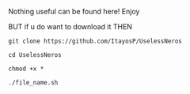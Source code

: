 Nothing useful can be found here!
Enjoy

BUT
if u do want to download it
THEN

```
git clone https://github.com/ItayosP/UselessNeros
```

```
cd UselessNeros
```

```
chmod +x *
```

```
./file_name.sh
```
